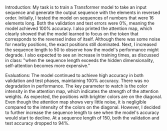 Introduction:
My task is to train a Transformer model to take an input sequence and generate the output sequence with the elements in reversed order. 
Initially, I tested the model on sequences of numbers that were 16 elements long. Both the validation and test errors were 0%, meaning the model achieved 100% accuracy.
I also printed the attention map, which clearly showed that the model learned to focus on the token that corresponds to the reversed index of itself. 
Although there was some noise for nearby positions, the exact positions still dominated.
Next, I increased the sequence length to 50 to observe how the model's performance might degrade. 
I also expected to see an increase in training times, as discussed in class: "when the sequence length exceeds the hidden dimensionality, self-attention becomes more expensive."

Evaluations:
The model continued to achieve high accuracy in both validation and test phases, maintaining 100% accuracy. There was no degradation in performance.
The key parameter to watch is the color intensity in the attention map, which indicates the strength of the attention weights. 
As expected, the positions with brighter colors are on the diagonal.
Even though the attention map shows very little noise, it is negligible compared to the intensity of the colors on the diagonal.
However, I decided to further increase the sequence length to see when the model's accuracy would start to decline. 
At a sequence length of 150, both the validation and test accuracy dropped to 94%.
